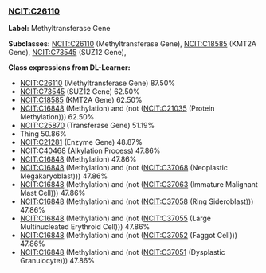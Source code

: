 
### [NCIT:C26110](http://purl.obolibrary.org/obo/NCIT_C26110)
**Label:** Methyltransferase Gene

**Subclasses:** [NCIT:C26110](http://purl.obolibrary.org/obo/NCIT_C26110) (Methyltransferase Gene), [NCIT:C18585](http://purl.obolibrary.org/obo/NCIT_C18585) (KMT2A Gene), [NCIT:C73545](http://purl.obolibrary.org/obo/NCIT_C73545) (SUZ12 Gene), 

**Class expressions from DL-Learner:**

- [NCIT:C26110](http://purl.obolibrary.org/obo/NCIT_C26110) (Methyltransferase Gene) 87.50%
- [NCIT:C73545](http://purl.obolibrary.org/obo/NCIT_C73545) (SUZ12 Gene) 62.50%
- [NCIT:C18585](http://purl.obolibrary.org/obo/NCIT_C18585) (KMT2A Gene) 62.50%
- [NCIT:C16848](http://purl.obolibrary.org/obo/NCIT_C16848) (Methylation) and (not ([NCIT:C21035](http://purl.obolibrary.org/obo/NCIT_C21035) (Protein Methylation))) 62.50%
- [NCIT:C25870](http://purl.obolibrary.org/obo/NCIT_C25870) (Transferase Gene) 51.19%
- Thing 50.86%
- [NCIT:C21281](http://purl.obolibrary.org/obo/NCIT_C21281) (Enzyme Gene) 48.87%
- [NCIT:C40468](http://purl.obolibrary.org/obo/NCIT_C40468) (Alkylation Process) 47.86%
- [NCIT:C16848](http://purl.obolibrary.org/obo/NCIT_C16848) (Methylation) 47.86%
- [NCIT:C16848](http://purl.obolibrary.org/obo/NCIT_C16848) (Methylation) and (not ([NCIT:C37068](http://purl.obolibrary.org/obo/NCIT_C37068) (Neoplastic Megakaryoblast))) 47.86%
- [NCIT:C16848](http://purl.obolibrary.org/obo/NCIT_C16848) (Methylation) and (not ([NCIT:C37063](http://purl.obolibrary.org/obo/NCIT_C37063) (Immature Malignant Mast Cell))) 47.86%
- [NCIT:C16848](http://purl.obolibrary.org/obo/NCIT_C16848) (Methylation) and (not ([NCIT:C37058](http://purl.obolibrary.org/obo/NCIT_C37058) (Ring Sideroblast))) 47.86%
- [NCIT:C16848](http://purl.obolibrary.org/obo/NCIT_C16848) (Methylation) and (not ([NCIT:C37055](http://purl.obolibrary.org/obo/NCIT_C37055) (Large Multinucleated Erythroid Cell))) 47.86%
- [NCIT:C16848](http://purl.obolibrary.org/obo/NCIT_C16848) (Methylation) and (not ([NCIT:C37052](http://purl.obolibrary.org/obo/NCIT_C37052) (Faggot Cell))) 47.86%
- [NCIT:C16848](http://purl.obolibrary.org/obo/NCIT_C16848) (Methylation) and (not ([NCIT:C37051](http://purl.obolibrary.org/obo/NCIT_C37051) (Dysplastic Granulocyte))) 47.86%


